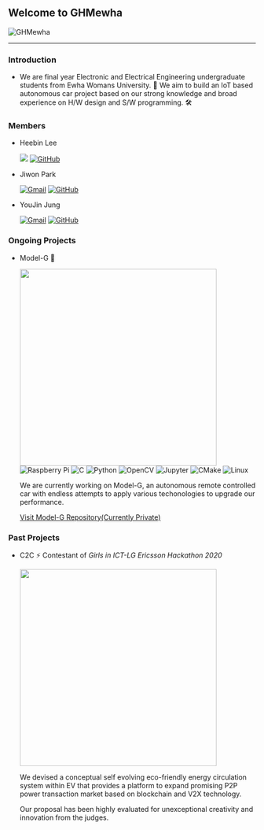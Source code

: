 ## Welcome to GHMewha

![GHMewha](https://avatars.githubusercontent.com/u/77783038?s=200&v=4)

---

### Introduction

- We are final year Electronic and Electrical Engineering undergraduate students from Ewha Womans University. 🌸 We aim to build an IoT based autonomous car project based on our strong knowledge and broad experience on H/W design and S/W programming. 🛠

### Members

- Heebin Lee
 
  <a href="mailto:annie625@nate.com"><img src="https://img.shields.io/badge/-Email-blue?style=for-the-badge&logo=appveyor" /></a>
  <a href="https://github.com/annie100"><img alt="GitHub" src="https://img.shields.io/badge/github-%23121011.svg?style=for-the-badge&logo=github&logoColor=white"/></a>
  
- Jiwon Park

  <a href="mailto:jiwonpark1114@gmail.com"><img alt="Gmail" src="https://img.shields.io/badge/Gmail-D14836?style=for-the-badge&logo=gmail&logoColor=white" /></a>
  <a href="https://github.com/jwon9898"><img alt="GitHub" src="https://img.shields.io/badge/github-%23121011.svg?style=for-the-badge&logo=github&logoColor=white"/></a>
    
- YouJin Jung

  <a href="mailto:jungyoujin0527@gmail.com"><img alt="Gmail" src="https://img.shields.io/badge/Gmail-D14836?style=for-the-badge&logo=gmail&logoColor=white" /></a>
  <a href="https://github.com/jung-youjin"><img alt="GitHub" src="https://img.shields.io/badge/github-%23121011.svg?style=for-the-badge&logo=github&logoColor=white"/></a>

### Ongoing Projects

- Model-G 🚗
    
  <img src ="https://user-images.githubusercontent.com/37402072/123750661-d0fea780-d8f1-11eb-80b7-3511c910038a.jpg" width = 400px/>
  
  <br>
  <img alt="Raspberry Pi" src="https://img.shields.io/badge/-RaspberryPi-C51A4A?style=for-the-badge&logo=Raspberry-Pi"/>
  <img alt="C" src="https://img.shields.io/badge/c-%2300599C.svg?style=for-the-badge&logo=c&logoColor=white"/>
  <img alt="Python" src="https://img.shields.io/badge/python-%2314354C.svg?style=for-the-badge&logo=python&logoColor=white"/>
  <img alt="OpenCV" src="https://img.shields.io/badge/opencv-%23white.svg?style=for-the-badge&logo=opencv&logoColor=white"/>
  <img alt="Jupyter" src="https://img.shields.io/badge/Jupyter-%23F37626.svg?style=for-the-badge&logo=Jupyter&logoColor=white" />
  <img alt="CMake" src="https://img.shields.io/badge/CMake-%23008FBA.svg?style=for-the-badge&logo=cmake&logoColor=white"/>
  <img alt="Linux" src="https://img.shields.io/badge/Linux-FCC624?style=for-the-badge&logo=linux&logoColor=black">
  <br>

  We are currently working on Model-G, an autonomous remote controlled car with endless attempts to apply various techonologies to upgrade our performance.
  
  [Visit Model-G Repository(Currently Private)](https://github.com/GHMewha/Model-G)

### Past Projects

- C2C ⚡ Contestant of *Girls in ICT-LG Ericsson Hackathon 2020* 

  <img src ="https://user-images.githubusercontent.com/37402072/123754560-fee5eb00-d8f5-11eb-961c-2e8f1dbe6c19.png" width = 400px/>

  We devised a conceptual self evolving eco-friendly energy circulation system within EV that provides a platform to expand promising P2P power transaction market based on blockchain and V2X technology.

  Our proposal has been highly evaluated for unexceptional creativity and innovation from the judges.
